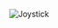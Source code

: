 ![Joystick](https://github.com/Brandon-SR/Sensores_R2/assets/132231023/459bc60e-35d1-49b1-8204-0f06e5ffd314)
